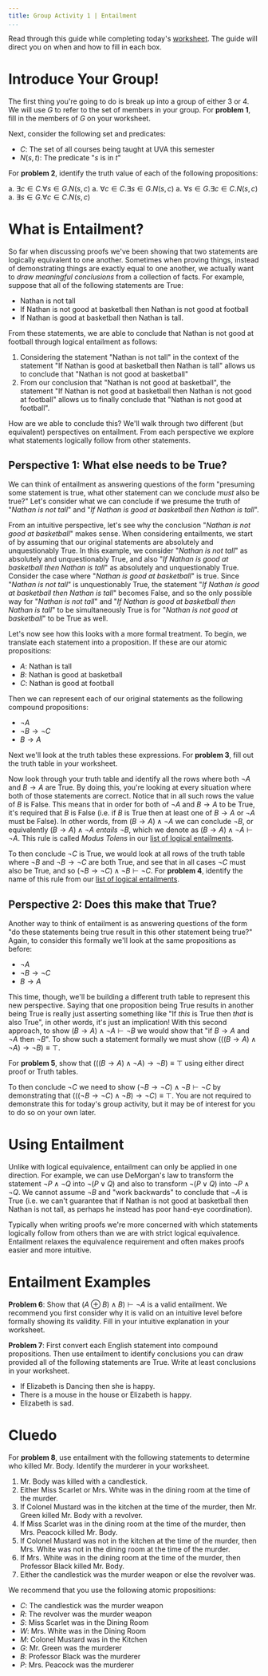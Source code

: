 ```yaml
---
title: Group Activity 1 | Entailment
...
```


Read through this guide while completing today's [worksheet](/files/group1.pdf). The guide will direct you on when and how to fill in each box.  

# Introduce Your Group!

The first thing you're going to do is break up into a group of either 3 or 4. We will use $G$ to refer to the set of members in your group.  For **problem 1**, fill in the members of $G$ on your worksheet.

Next, consider the following set and predicates:

- $C$: The set of all courses being taught at UVA this semester
- $N(s,t)$: The predicate "$s$ is in $t$"

For **problem 2**, identify the truth value of each of the following propositions:

a. $\exists c\in C . \forall s \in G. N(s,c)$ 
a. $\forall c\in C . \exists s \in G. N(s,c)$ 
a. $\forall s \in G.\exists c\in C . N(s,c)$
a. $\exists s \in G.\forall c\in C . N(s,c)$


# What is Entailment?

So far when discussing proofs we've been showing that two statements are logically equivalent to one another. Sometimes when proving things, instead of demonstrating things are exactly equal to one another, we actually want to *draw meaningful conclusions* from a collection of facts. For example, suppose that all of the following statements are True:
 
- Nathan is not tall
- If Nathan is not good at basketball then Nathan is not good at football
- If Nathan is good at basketball then Nathan is tall.

From these statements, we are able to conclude that Nathan is not good at football through logical entailment as follows:

1. Considering the statement "Nathan is not tall" in the context of the statement "If Nathan is good at basketball then Nathan is tall" allows us to conclude that "Nathan is not good at basketball"
1. From our conclusion that "Nathan is not good at basketball", the statement "If Nathan is not good at basketball then Nathan is not good at football" allows us to finally conclude that "Nathan is not good at football".

How are we able to conclude this? We'll walk through two different (but equivalent) perspectives on entailment. From each perspective we explore what statements logically follow from other statements.


## Perspective 1: What else needs to be True?

We can think of entailment as answering questions of the form "presuming some statement is true, what other statement can we conclude *must* also be true?" Let's consider what we can conclude if we presume the truth of "*Nathan is not tall*" and "*If Nathan is good at basketball then Nathan is tall*". 

From an intuitive perspective, let's see why the conclusion "*Nathan is not good at basketball*" makes sense. When considering entailments, we start of by assuming that our original statements are absolutely and unquestionably True. In this example, we consider "*Nathan is not tall*" as absolutely and unquestionably True, and also "*If Nathan is good at basketball then Nathan is tall*" as absolutely and unquestionably True. Consider the case where "*Nathan _is_ good at basketball*" is true. Since "*Nathan is not tall*" is unquestionably True, the statement "*If Nathan is good at basketball then Nathan is tall*" becomes False, and so the only possible way for "*Nathan is not tall*" and "*If Nathan is good at basketball then Nathan is tall*" to be simultaneously True is for "*Nathan is not good at basketball*" to be True as well.

Let's now see how this looks with a more formal treatment.
To begin, we translate each statement into a proposition. If these are our atomic propositions:

- $A$: Nathan is tall
- $B$: Nathan is good at basketball
- $C$: Nathan is good at football

Then we can represent each of our original statements as the following compound propositions:

- $\lnot A$
- $\lnot B \rightarrow \lnot C$
- $B\rightarrow A$

Next we'll look at the truth tables these expressions. For **problem 3**, fill out the truth table in your worksheet. 

Now look through your truth table and identify all the rows where both $\lnot A$ and $B \rightarrow A$ are True. By doing this, you're looking at every situation where both of those statements are correct. Notice that in all such rows the value of $B$ is False. This means that in order for both of $\lnot A$ and $B \rightarrow A$ to be True, it's required that $B$ is False (i.e. if $B$ is True then at least one of $B \rightarrow A$ or $\lnot A$ must be False). In other words, from $(B \rightarrow A) \land \lnot A$ we can conclude $\lnot B$, or equivalently $(B \rightarrow A) \land \lnot A$ *entails* $\lnot B$, which we denote as $(B \rightarrow A) \land \lnot A \vdash \lnot A$. This rule is called *Modus Tolens* in our [list of logical entailments](/axioms.html).

To then conclude $\lnot C$ is True, we would look at all rows of the truth table where $\lnot B$ and $\lnot B \rightarrow \lnot C$ are both True, and see that in all cases $\lnot C$ must also be True, and so $( \lnot B \rightarrow \lnot C ) \wedge \lnot B \vdash \lnot C$. For **problem 4**, identify the name of this rule from our [list of logical entailments](/axioms.html).

## Perspective 2: Does this make that True?

Another way to think of entailment is as answering questions of the form "do these statements being true result in this other statement being true?" Again, to consider this formally we'll look at the same propositions as before:

- $\lnot A$
- $\lnot B \rightarrow \lnot C$
- $B\rightarrow A$

This time, though, we'll be building a different truth table to represent this new perspective. Saying that one proposition being True results in another being True is really just asserting something like "If *this* is True then *that* is also True", in other words, it's just an implication! With this second approach, to show $(B \rightarrow A) \land \lnot A \vdash \lnot B$ we would show that "if $B \rightarrow A$ and $\lnot A$ then $\lnot B$". To show such a statement formally we must show $\Big(\big( (B \rightarrow A) \land \lnot A \big)  \rightarrow \lnot B \Big) \equiv \top$.

 For **problem 5**, show that $\Big(\big( (B \rightarrow A) \land \lnot A \big)  \rightarrow \lnot B \Big) \equiv \top$ using either direct proof or Truth tables.

To then conclude $\lnot C$ we need to show $( \lnot B \rightarrow \lnot C ) \wedge \lnot B \vdash \lnot C$ by demonstrating that $\Big( \big( ( \lnot B \rightarrow \lnot C ) \wedge \lnot B \big) \rightarrow \lnot C \Big) \equiv \top$. You are not required to demonstrate this for today's group activity, but it may be of interest for you to do so on your own later.

# Using Entailment

Unlike with logical equivalence, entailment can only be applied in one direction. For example, we can use DeMorgan's law to transform the statement $\lnot P \land \lnot Q$ into $\lnot (P \lor Q)$ and also to transform $\lnot (P \lor Q)$ into $\lnot P \land \lnot Q$. We cannot assume $\lnot B$ and "work backwards" to conclude that $\lnot A$ is True (i.e. we can't guarantee that if Nathan is not good at basketball then Nathan is not tall, as perhaps he instead has poor hand-eye coordination).

Typically when writing proofs we're more concerned with which statements logically follow from others than we are with strict logical equivalence. Entailment relaxes the equivalence requirement and often makes proofs easier and more intuitive.

# Entailment Examples

**Problem 6**: Show that $(A \oplus B) \land B) \vdash \lnot A$ is a valid entailment. We recommend you first consider why it is valid on an intuitive level before formally showing its validity. Fill in your intuitive explanation in your worksheet.

**Problem 7**: First convert each English statement into compound propositions. Then use entailment to identify conclusions you can draw provided all of the following statements are True. Write at least conclusions in your worksheet.

- If Elizabeth is Dancing then she is happy.
- There is a mouse in the house or Elizabeth is happy.
- Elizabeth is sad.

# Cluedo

For **problem 8**, use entailment with the following statements to determine who killed Mr. Body. Identify the murderer in your worksheet.

1. Mr. Body was killed with a candlestick.
1. Either Miss Scarlet or Mrs. White was in the dining room at the time of the murder.
1. If Colonel Mustard was in the kitchen at the time of the murder, then Mr. Green killed Mr. Body with a revolver.
1. If Miss Scarlet was in the dining room at the time of the murder, then Mrs. Peacock killed Mr. Body.
1. If Colonel Mustard was not in the kitchen at the time of the murder, then Mrs. White was not in the dining room at the time of the murder.
1. If Mrs. White was in the dining room at the time of the murder, then Professor Black killed Mr. Body.
1. Either the candlestick was the murder weapon or else the revolver was.

We recommend that you use the following atomic propositions:

- $C$: The candlestick was the murder weapon
- $R$: The revolver was the murder weapon
- $S$: Miss Scarlet was in the Dining Room
- $W$: Mrs. White was in the Dining Room
- $M$: Colonel Mustard was in the Kitchen
- $G$: Mr. Green was the murderer
- $B$: Professor Black was the murderer
- $P$: Mrs. Peacock was the murderer


